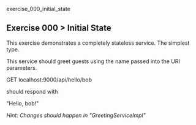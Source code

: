 exercise_000_initial_state

## Exercise 000 > Initial State

This exercise demonstrates a completely stateless service. The simplest type. 

This service should greet guests using the name passed into the URI parameters. 

GET localhost:9000/api/hello/bob 

should respond with 

"Hello, bob!"


*Hint: Changes should happen in "GreetingServiceImpl"*


